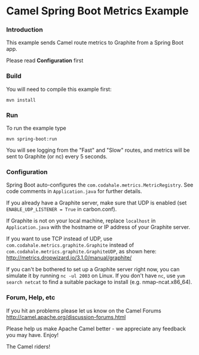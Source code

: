 # Camel Spring Boot Metrics Example


### Introduction
This example sends Camel route metrics to Graphite from a Spring Boot app.

Please read **Configuration** first

### Build
You will need to compile this example first:

	mvn install

### Run
To run the example type

	mvn spring-boot:run



You will see logging from the "Fast" and "Slow" routes, and metrics will be sent to Graphite (or nc) every 5 seconds.

### Configuration
Spring Boot auto-configures the `com.codahale.metrics.MetricRegistry`.  See code comments in `Application.java` for further details.

If you already have a Graphite server, make sure that UDP is enabled (set `ENABLE_UDP_LISTENER = True` in carbon.conf).

If Graphite is not on your local machine, replace `localhost` in `Application.java` with the hostname or IP address of your Graphite server.  

If you want to use TCP instead of UDP, use `com.codahale.metrics.graphite.Graphite` instead of `com.codahale.metrics.graphite.GraphiteUDP`,
as shown here: http://metrics.dropwizard.io/3.1.0/manual/graphite/

If you can't be bothered to set up a Graphite server right now, you can simulate it by running `nc -ul 2003` on Linux.
If you don't have `nc`, use `yum search netcat` to find a suitable package to install (e.g. nmap-ncat.x86_64).

### Forum, Help, etc

If you hit an problems please let us know on the Camel Forums
	<http://camel.apache.org/discussion-forums.html>

Please help us make Apache Camel better - we appreciate any feedback you may
have.  Enjoy!



The Camel riders!
